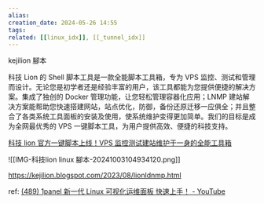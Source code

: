 ```yaml
---  
alias:  
creation_date: 2024-05-26 14:55  
tags: 
related: [[linux_idx]], [[_tunnel_idx]]
---  
```



kejilion 腳本

科技 Lion 的 Shell 脚本工具是一款全能脚本工具箱，专为 VPS 监控、测试和管理而设计。无论您是初学者还是经验丰富的用户，该工具都能为您提供便捷的解决方案。集成了独创的 Docker 管理功能，让您轻松管理容器化应用；LNMP 建站解决方案能帮助您快速搭建网站，站点优化，防御，备份还原迁移一应俱全；并且整合了各类系统工具面板的安装及使用，使系统维护变得更加简单。我们的目标是成为全网最优秀的 VPS 一键脚本工具，为用户提供高效、便捷的科技支持。

[科技 lion 官方一键脚本上线！VPS 监控测试建站维护于一身的全能工具箱](https://kejilion.blogspot.com/2023/08/lionldnmp.html)

![[IMG-科技lion linux 腳本-20241003104934120.png]]






https://kejilion.blogspot.com/2023/08/lionldnmp.html

ref: [(489) 1panel 新一代 Linux 可视化运维面板 快速上手！ - YouTube](https://www.youtube.com/watch?v=tttEURoiFo4&t=858s)
